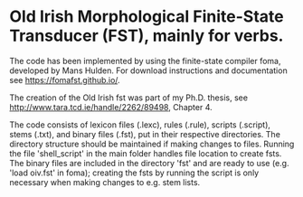 Old Irish Morphological Finite-State Transducer (FST), mainly for verbs.
====

The code has been implemented by using the finite-state compiler foma, developed by Mans Hulden. For download instructions and documentation see https://fomafst.github.io/.

The creation of the Old Irish fst was part of my Ph.D. thesis, see http://www.tara.tcd.ie/handle/2262/89498, Chapter 4. 

The code consists of lexicon files (.lexc), rules (.rule), scripts (.script), stems (.txt), and binary files (.fst), put in their respective directories. The directory structure should be maintained if making changes to files. Running the file 'shell_script' in the main folder handles file location to create fsts. The binary files are included in the directory 'fst' and are ready to use (e.g. 'load oiv.fst' in foma); creating the fsts by running the script is only necessary when making changes to e.g. stem lists.
